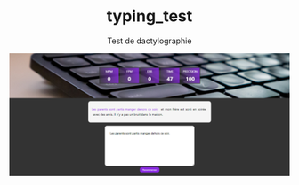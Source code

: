 <div align="center">


# typing_test
Test de dactylographie


<img src="https://github.com/edn0/typing_test/blob/29dcb3ff2f0727821f2ed15fcefbcabd2b962fc1/preview.png">

</div>
